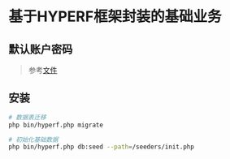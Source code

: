 # 基于HYPERF框架封装的基础业务

## 默认账户密码

> 参考[文件](migrations/2019_12_25_110121_create_users_table.php)


## 安装

```bash
# 数据表迁移
php bin/hyperf.php migrate

# 初始化基础数据
php bin/hyperf.php db:seed --path=/seeders/init.php
```


